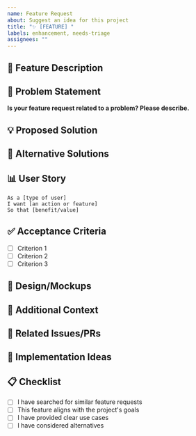 ```yaml
---
name: Feature Request
about: Suggest an idea for this project
title: "✨ [FEATURE] "
labels: enhancement, needs-triage
assignees: ""
---
```


## 🎯 Feature Description

<!-- A clear and concise description of the feature you'd like -->

## 🤔 Problem Statement

<!-- Describe the problem this feature would solve -->

**Is your feature request related to a problem? Please describe.**

## 💡 Proposed Solution

<!-- Describe the solution you'd like -->

## 🔄 Alternative Solutions

<!-- Describe alternatives you've considered -->

## 📊 User Story

```
As a [type of user]
I want [an action or feature]
So that [benefit/value]
```

## ✅ Acceptance Criteria

- [ ] Criterion 1
- [ ] Criterion 2
- [ ] Criterion 3

## 🎨 Design/Mockups

<!-- If applicable, add mockups, wireframes, or design references -->

## 📝 Additional Context

<!-- Add any other context, examples, or references -->

## 🔗 Related Issues/PRs

<!-- Link any related issues or pull requests -->

## 💭 Implementation Ideas

<!-- If you have technical implementation ideas, share them here -->

## 📋 Checklist

- [ ] I have searched for similar feature requests
- [ ] This feature aligns with the project's goals
- [ ] I have provided clear use cases
- [ ] I have considered alternatives
